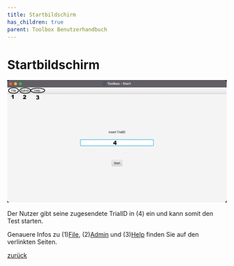 ```yaml
---
title: Startbildschirm
has_children: true
parent: Toolbox Benutzerhandbuch
---
```

# Startbildschirm

![Home](resources/index.png)

Der Nutzer gibt seine zugesendete TrialID in (4) ein und kann somit den Test starten.

Genauere Infos zu (1)[File](file/index.md), (2)[Admin](admin.md) und (3)[Help](help.md) finden Sie auf den verlinkten Seiten.

[zurück](../index.md)
